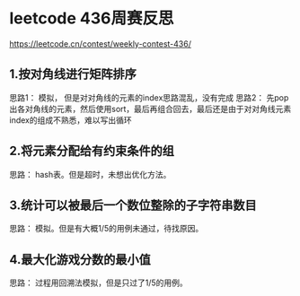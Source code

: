 # leetcode 436周赛反思
https://leetcode.cn/contest/weekly-contest-436/

## 1.按对角线进行矩阵排序
思路1： 模拟， 但是对对角线的元素的index思路混乱，没有完成
思路2： 先pop出各对角线的元素，然后使用sort，最后再组合回去，最后还是由于对对角线元素index的组成不熟悉，难以写出循环

## 2.将元素分配给有约束条件的组
思路： hash表。但是超时，未想出优化方法。

## 3.统计可以被最后一个数位整除的子字符串数目
思路： 模拟。但是有大概1/5的用例未通过，待找原因。

## 4.最大化游戏分数的最小值
思路： 过程用回溯法模拟，但是只过了1/5的用例。
